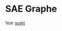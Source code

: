 # SAE Graphe

Voir [sujet](https://github.com/DorianBucc/Project/blob/main/SAE_202(Graphe)/sujet_doo.pdf)
